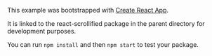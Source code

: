 This example was bootstrapped with [Create React App](https://github.com/facebook/create-react-app).

It is linked to the react-scrollified package in the parent directory for development purposes.

You can run `npm install` and then `npm start` to test your package.
